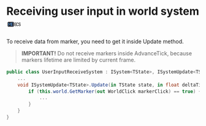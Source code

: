 # Receiving user input in world system [![](Logo-Tiny.png)](/../../#glossary)
To receive data from marker, you need to get it inside Update method.
> **IMPORTANT!** Do not receive markers inside AdvanceTick, because markers lifetime are limited by current frame.
```csharp
public class UserInputReceiveSystem : ISystem<TState>, ISystemUpdate<TState> {
    ...
    void ISystemUpdate<TState>.Update(in TState state, in float deltaTime) {
        if (this.world.GetMarker(out WorldClick markerClick) == true) {
            ...
        }
    }
}
```
